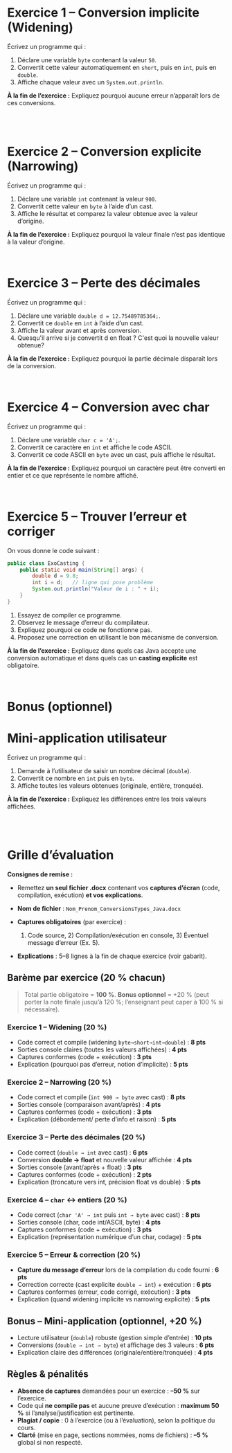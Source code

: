 
# Exercice 1 – Conversion implicite (Widening)

Écrivez un programme qui :

1. Déclare une variable `byte` contenant la valeur `50`.
2. Convertit cette valeur automatiquement en `short`, puis en `int`, puis en `double`.
3. Affiche chaque valeur avec un `System.out.println`.

**À la fin de l’exercice :** Expliquez pourquoi aucune erreur n’apparaît lors de ces conversions.

<br/>­

# Exercice 2 – Conversion explicite (Narrowing)

Écrivez un programme qui :

1. Déclare une variable `int` contenant la valeur `900`.
2. Convertit cette valeur en `byte` à l’aide d’un cast.
3. Affiche le résultat et comparez la valeur obtenue avec la valeur d’origine.

**À la fin de l’exercice :** Expliquez pourquoi la valeur finale n’est pas identique à la valeur d’origine.

<br/>

# Exercice 3 – Perte des décimales

Écrivez un programme qui :

1. Déclare une variable `double d = 12.75489785364;`.
2. Convertit ce `double` en `int` à l’aide d’un cast.
3. Affiche la valeur avant et après conversion.
4. Quesqu'il arrive si je convertit d en float ?  C'est quoi la nouvelle valeur obtenue?

**À la fin de l’exercice :** Expliquez pourquoi la partie décimale disparaît lors de la conversion.

<br/>

# Exercice 4 – Conversion avec char

Écrivez un programme qui :

1. Déclare une variable `char c = 'A';`.
2. Convertit ce caractère en `int` et affiche le code ASCII.
3. Convertit ce code ASCII en `byte` avec un cast, puis affiche le résultat.

**À la fin de l’exercice :** Expliquez pourquoi un caractère peut être converti en entier et ce que représente le nombre affiché.

<br/>


# Exercice 5 – Trouver l’erreur et corriger

On vous donne le code suivant :

```java
public class ExoCasting {
    public static void main(String[] args) {
        double d = 9.8;
        int i = d;   // ligne qui pose problème
        System.out.println("Valeur de i : " + i);
    }
}
```

1. Essayez de compiler ce programme.
2. Observez le message d’erreur du compilateur.
3. Expliquez pourquoi ce code ne fonctionne pas.
4. Proposez une correction en utilisant le bon mécanisme de conversion.

**À la fin de l’exercice :** Expliquez dans quels cas Java accepte une conversion automatique et dans quels cas un **casting explicite** est obligatoire.



<br/>

# Bonus (optionnel)

# Mini-application utilisateur

Écrivez un programme qui :

1. Demande à l’utilisateur de saisir un nombre décimal (`double`).
2. Convertit ce nombre en `int` puis en `byte`.
3. Affiche toutes les valeurs obtenues (originale, entière, tronquée).

**À la fin de l’exercice :** Expliquez les différences entre les trois valeurs affichées.



















<br/>
<br/>

# Grille d’évaluation 

**Consignes de remise :**

* Remettez **un seul fichier .docx** contenant vos **captures d’écran** (code, compilation, exécution) **et vos explications**.
* **Nom de fichier** : `Nom_Prenom_ConversionsTypes_Java.docx`
* **Captures obligatoires** (par exercice) :

  1. Code source, 2) Compilation/exécution en console, 3) Éventuel message d’erreur (Ex. 5).
* **Explications** : 5–8 lignes à la fin de chaque exercice (voir gabarit).

## Barème par exercice (20 % chacun)

> Total partie obligatoire = **100 %**.
> **Bonus optionnel** = +20 % (peut porter la note finale jusqu’à 120 %; l’enseignant peut caper à 100 % si nécessaire).

### Exercice 1 – Widening (20 %)

* Code correct et compile (widening `byte→short→int→double`) : **8 pts**
* Sorties console claires (toutes les valeurs affichées) : **4 pts**
* Captures conformes (code + exécution) : **3 pts**
* Explication (pourquoi pas d’erreur, notion d’implicite) : **5 pts**

### Exercice 2 – Narrowing (20 %)

* Code correct et compile (`int 900 → byte` avec cast) : **8 pts**
* Sorties console (comparaison avant/après) : **4 pts**
* Captures conformes (code + exécution) : **3 pts**
* Explication (débordement/ perte d’info et raison) : **5 pts**

### Exercice 3 – Perte des décimales (20 %)

* Code correct (`double → int` avec cast) : **6 pts**
* Conversion **double → float** et nouvelle valeur affichée : **4 pts**
* Sorties console (avant/après + float) : **3 pts**
* Captures conformes (code + exécution) : **2 pts**
* Explication (troncature vers int, précision float vs double) : **5 pts**

### Exercice 4 – `char` ↔ entiers (20 %)

* Code correct (`char 'A' → int` puis `int → byte` avec cast) : **8 pts**
* Sorties console (char, code int/ASCII, byte) : **4 pts**
* Captures conformes (code + exécution) : **3 pts**
* Explication (représentation numérique d’un char, codage) : **5 pts**

### Exercice 5 – Erreur & correction (20 %)

* **Capture du message d’erreur** lors de la compilation du code fourni : **6 pts**
* Correction correcte (cast explicite `double → int`) + exécution : **6 pts**
* Captures conformes (erreur, code corrigé, exécution) : **3 pts**
* Explication (quand widening implicite vs narrowing explicite) : **5 pts**

## Bonus – Mini-application (optionnel, +20 %)

* Lecture utilisateur (`double`) robuste (gestion simple d’entrée) : **10 pts**
* Conversions (`double → int → byte`) et affichage des 3 valeurs : **6 pts**
* Explication claire des différences (originale/entière/tronquée) : **4 pts**



## Règles & pénalités

* **Absence de captures** demandées pour un exercice : **–50 %** sur l’exercice.
* Code qui **ne compile pas** et aucune preuve d’exécution : **maximum 50 %** si l’analyse/justification est pertinente.
* **Plagiat / copie** : 0 à l’exercice (ou à l’évaluation), selon la politique du cours.
* **Clarté** (mise en page, sections nommées, noms de fichiers) : **–5 %** global si non respecté.

